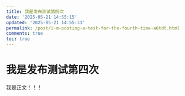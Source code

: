 ```yaml
---
title: 我是发布测试第四次
date: '2025-05-21 14:55:15'
updated: '2025-05-21 14:55:31'
permalink: /post/i-m-posting-a-test-for-the-fourth-time-a6tdt.html
comments: true
toc: true
---
```




# 我是发布测试第四次

我是正文！！！
